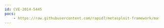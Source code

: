 ```yaml
---
id: CVE-2014-5445
pocs:
    - https://raw.githubusercontent.com/rapid7/metasploit-framework/master/modules/auxiliary/admin/http/netflow_file_download.rb
---
```

